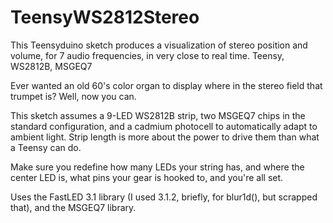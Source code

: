 # TeensyWS2812Stereo
This Teensyduino sketch produces a visualization of stereo position and volume, for 7 audio frequencies, in very close to real time. Teensy, WS2812B, MSGEQ7

Ever wanted an old 60's color organ to display where in the stereo field that trumpet is? Well, now you can.

This sketch assumes a 9-LED WS2812B strip, two MSGEQ7 chips in the standard configuration, and a cadmium photocell to automatically adapt to ambient light. Strip length is more about the power to drive them than what a Teensy can do.

Make sure you redefine how many LEDs your string has, and where the center LED is, what pins your gear is hooked to, and you're all set.

Uses the FastLED 3.1 library (I used 3.1.2, briefly, for blur1d(), but scrapped that), and the MSGEQ7 library.
